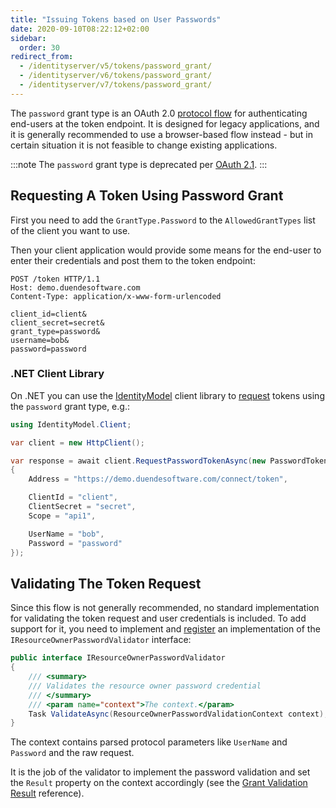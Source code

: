 ```yaml
---
title: "Issuing Tokens based on User Passwords"
date: 2020-09-10T08:22:12+02:00
sidebar:
  order: 30
redirect_from:
  - /identityserver/v5/tokens/password_grant/
  - /identityserver/v6/tokens/password_grant/
  - /identityserver/v7/tokens/password_grant/
---
```


The `password` grant type is an OAuth 2.0 [protocol flow](https://tools.ietf.org/html/rfc6749#section-4.3) for
authenticating end-users at the token endpoint. It is designed for legacy applications, and it is generally recommended
to use a browser-based flow instead - but in certain situation it is not feasible to change existing applications.

:::note
The `password` grant type is deprecated per [OAuth 2.1](https://datatracker.ietf.org/doc/draft-ietf-oauth-v2-1/).
:::

## Requesting A Token Using Password Grant

First you need to add the `GrantType.Password` to the `AllowedGrantTypes` list of the client you want to use.

Then your client application would provide some means for the end-user to enter their credentials and post them to the
token endpoint:

```text
POST /token HTTP/1.1
Host: demo.duendesoftware.com
Content-Type: application/x-www-form-urlencoded

client_id=client&
client_secret=secret&
grant_type=password&
username=bob&
password=password
```

### .NET Client Library

On .NET you can use the [IdentityModel](https://identitymodel.readthedocs.io/en/latest/) client library
to [request](https://identitymodel.readthedocs.io/en/latest/client/token.html) tokens using the `password` grant type,
e.g.:

```cs
using IdentityModel.Client;

var client = new HttpClient();

var response = await client.RequestPasswordTokenAsync(new PasswordTokenRequest
{
    Address = "https://demo.duendesoftware.com/connect/token",

    ClientId = "client",
    ClientSecret = "secret",
    Scope = "api1",

    UserName = "bob",
    Password = "password"
});
```

## Validating The Token Request

Since this flow is not generally recommended, no standard implementation for validating the token request and user
credentials is included.
To add support for it, you need to implement and [register](/identityserver/reference/di#additional-services) an
implementation of the `IResourceOwnerPasswordValidator` interface:

```cs
public interface IResourceOwnerPasswordValidator
{
    /// <summary>
    /// Validates the resource owner password credential
    /// </summary>
    /// <param name="context">The context.</param>
    Task ValidateAsync(ResourceOwnerPasswordValidationContext context);
}
```

The context contains parsed protocol parameters like `UserName` and `Password` and the raw request.

It is the job of the validator to implement the password validation and set the `Result` property on the context
accordingly (see the [Grant Validation Result](/identityserver/reference/models/grant-validation-result/) reference).
